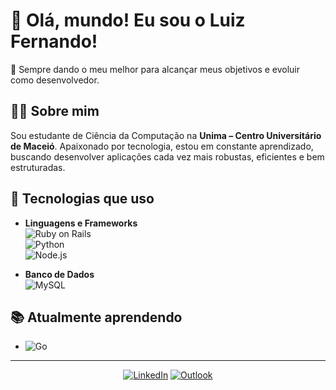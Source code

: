 # 👋 Olá, mundo! Eu sou o Luiz Fernando!

🎯 Sempre dando o meu melhor para alcançar meus objetivos e evoluir como desenvolvedor.

## 🙋‍♂️ Sobre mim

Sou estudante de Ciência da Computação na **Unima – Centro Universitário de Maceió**. Apaixonado por tecnologia, estou em constante aprendizado, buscando desenvolver aplicações cada vez mais robustas, eficientes e bem estruturadas.

## 🚀 Tecnologias que uso

- **Linguagens e Frameworks**  
  ![Ruby on Rails](https://img.shields.io/badge/Ruby_on_Rails-CC0000?style=flat&logo=ruby-on-rails&logoColor=white)  
  ![Python](https://img.shields.io/badge/Python-3776AB?style=flat&logo=python&logoColor=white)  
  ![Node.js](https://img.shields.io/badge/Node.js-339933?style=flat&logo=node.js&logoColor=white)

- **Banco de Dados**  
  ![MySQL](https://img.shields.io/badge/MySQL-4479A1?style=flat&logo=mysql&logoColor=white)

## 📚 Atualmente aprendendo

- ![Go](https://img.shields.io/badge/Go-00ADD8?style=flat&logo=go&logoColor=white)

---

<div align="center">

[![LinkedIn](https://img.shields.io/badge/LinkedIn-0A66C2?style=for-the-badge&logo=linkedin&logoColor=white)](https://www.linkedin.com/in/luiz-fernando-policarpo-leandro-03a3602b7/)
[![Outlook](https://img.shields.io/badge/Outlook-0078D4?style=for-the-badge&logo=microsoft-outlook&logoColor=white)](mailto:fasfernandoal@outlook.com.br)

</div>
